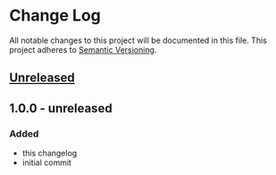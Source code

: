 # Change Log
All notable changes to this project will be documented in this file.
This project adheres to [Semantic Versioning](http://semver.org/).

## [Unreleased][unreleased]

## 1.0.0 - unreleased
### Added
- this changelog
- initial commit

[unreleased]: https://github.com/lucatume/codeception-steppify/compare/1.0.0...HEAD
